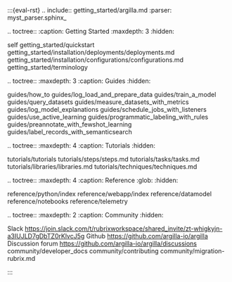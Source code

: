 :::{eval-rst}
.. include:: getting_started/argilla.md
   :parser: myst_parser.sphinx_

.. toctree::
   :caption: Getting Started
   :maxdepth: 3
   :hidden:

   self
   getting_started/quickstart
   getting_started/installation/deployments/deployments.md
   getting_started/installation/configurations/configurations.md
   getting_started/terminology

.. toctree::
   :maxdepth: 3
   :caption: Guides
   :hidden:

   guides/how_to
   guides/log_load_and_prepare_data
   guides/train_a_model
   guides/query_datasets
   guides/measure_datasets_with_metrics
   guides/log_model_explanations
   guides/schedule_jobs_with_listeners
   guides/use_active_learning
   guides/programmatic_labeling_with_rules
   guides/preannotate_with_fewshot_learning
   guides/label_records_with_semanticsearch



.. toctree::
   :maxdepth: 4
   :caption: Tutorials
   :hidden:

   tutorials/tutorials
   tutorials/steps/steps.md
   tutorials/tasks/tasks.md
   tutorials/libraries/libraries.md
   tutorials/techniques/techniques.md

.. toctree::
   :maxdepth: 4
   :caption: Reference
   :glob:
   :hidden:

   reference/python/index
   reference/webapp/index
   reference/datamodel
   reference/notebooks
   reference/telemetry

.. toctree::
   :maxdepth: 2
   :caption: Community
   :hidden:

   Slack <https://join.slack.com/t/rubrixworkspace/shared_invite/zt-whigkyjn-a3IUJLD7gDbTZ0rKlvcJ5g>
   Github <https://github.com/argilla-io/argilla>
   Discussion forum <https://github.com/argilla-io/argilla/discussions>
   community/developer_docs
   community/contributing
   community/migration-rubrix.md

:::

